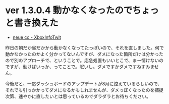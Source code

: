 # ver 1.3.0.4 動かなくなったのでちょっと書き換えた

* [neue cc - XboxInfoTwit](http://neue.cc/software/xboxinfotwit)

昨日の朝だか昼だかから動かなくなってたっぽいので、それを直しました。何で動かなかったのかよく分かってないんですが、ダメになった箇所だけは分かったので別のアプローチで、ということで。応急処置もいいとこで、まー情けないのですが、動けばいっか、ってことで。眠いし。ダメですかダメですねすみません。

今後だと、一応ダッシュボードのアップデートが8月に控えているらしいので、それでも引っかかってダメになるかもしれませんが、ダメっぽくなったのを捕捉次第、速やかに直したいとは思っているのでダラダラとお待ちください。